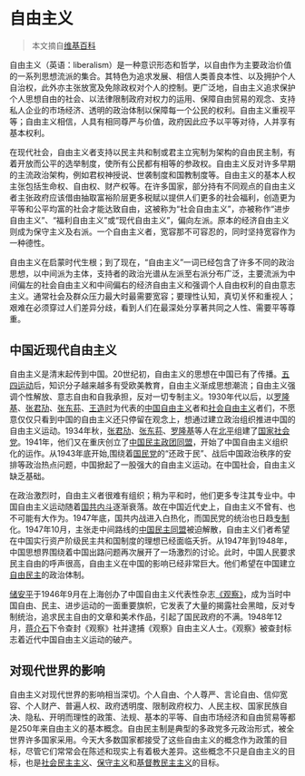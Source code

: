 # 自由主义

> 本文摘自[维基百科](https://zh.wikipedia.org/zh-cn/%E8%87%AA%E7%94%B1%E4%B8%BB%E4%B9%89)

自由主义（英语：liberalism）是一种意识形态和哲学，以自由作为主要政治价值的一系列思想流派的集合。其特色为追求发展、相信人类善良本性、以及拥护个人自治权，此外亦主张放宽及免除政权对个人的控制。更广泛地，自由主义追求保护个人思想自由的社会、以法律限制政府对权力的运用、保障自由贸易的观念、支持私人企业的市场经济、透明的政治体制以保障每一个公民的权利。自由主义重视平等；自由主义相信，人具有相同尊严与价值，政府因此应予以平等对待，人并享有基本权利。

在现代社会，自由主义者支持以民主共和制或君主立宪制为架构的自由民主制，有着开放而公平的选举制度，使所有公民都有相等的参政权。自由主义反对许多早期的主流政治架构，例如君权神授说、世袭制度和国教制度等。自由主义的基本人权主张包括生命权、自由权、财产权等。在许多国家，部分持有不同观点的自由主义者主张政府应该借由抽取富裕阶层更多税赋以提供人们更多的社会福利，创造更为平等和公平均富的社会才能达致自由，这被称为“社会自由主义”，亦被称作“进步自由主义”、“福利自由主义”或“现代自由主义”，偏向左派。原本的经济自由主义则成为保守主义及右派。一个自由主义者，宽容那不可容忍的，同时坚持宽容作为一种德性。

自由主义在启蒙时代生根；到了现在，“自由主义”一词已经包含了许多不同的政治思想，以中间派为主体，支持者的政治光谱从左派至右派分布广泛，主要流派为中间偏左的社会自由主义和中间偏右的经济自由主义和强调个人自由权利的自由意志主义。通常社会及群众压力最大时最需要宽容；要理性认知，真切关怀和重视人；艰难在必须穿过人们差异分歧，看到人们在最深处分享著共同之人性、需要平等尊重。

## 中国近现代自由主义

自由主义是清末起传到中国。20世纪初，自由主义的思想在中国已有了传播。[五四运动](https://zh.wikipedia.org/wiki/五四運動)后，知识分子越来越多有受欧美教育，自由主义渐成思想潮流；自由主义强调个性解放、意志自由和自我承担，反对一切专制主义。1930年代以后，以[罗隆基](https://zh.wikipedia.org/wiki/罗隆基)、[张君劢](https://zh.wikipedia.org/wiki/张君劢)、[张东荪](https://zh.wikipedia.org/wiki/张东荪)、[王造时](https://zh.wikipedia.org/wiki/王造时)为代表的[中国自由主义](https://zh.wikipedia.org/w/index.php?title=中国自由主义&action=edit&redlink=1)者和[社会自由主义](https://zh.wikipedia.org/wiki/社会自由主义)者们，不愿意仅仅只看到中国的自由主义还只停留在观念上，想通过建立政治组织推进中国的自由主义运动。1934年秋，[张君劢](https://zh.wikipedia.org/wiki/张君劢)、[张东荪](https://zh.wikipedia.org/wiki/张东荪)、[罗隆基](https://zh.wikipedia.org/wiki/罗隆基)等人在[北平](https://zh.wikipedia.org/wiki/北平市)组建了[国家社会党](https://zh.wikipedia.org/wiki/中國民主社會黨)。1941年，他们又在重庆创立了[中国民主政团同盟](https://zh.wikipedia.org/wiki/中国民主同盟)，开始了中国自由主义组织化的运作。从1943年底开始,围绕着[国民党](https://zh.wikipedia.org/wiki/中國國民黨)的“还政于民”、战后中国政治秩序的安排等政治热点问题，中国掀起了一股强大的自由主义运动。在中国社会，自由主义缺乏基础。

在政治激烈时，自由主义者很难有组织；稍为平和时，他们更多专注其专业中。中国自由主义运动随着[国共内斗](https://zh.wikipedia.org/wiki/国共内战)逐渐衰落。故在中国近代史上，自由主义不曾有、也不可能有大作为。1947年底，国共内战进入白热化，而国民党的统治也日趋[专制](https://zh.wikipedia.org/wiki/专制主义)化。1947年10月，主张走中间路线的[中国民主同盟](https://zh.wikipedia.org/wiki/中国民主同盟)被迫解散，自由主义们者希望在中国实行资产阶级民主共和国制度的理想已经面临夭折。从1947年到1948年，中国思想界围绕着中国出路问题再次展开了一场激烈的讨论。此时，中国人民要求民主自由的呼声很高，自由主义在中国的影响已经非常巨大。他们希望在中国建立[自由民主](https://zh.wikipedia.org/wiki/自由民主制)的政治体制。

[储安平](https://zh.wikipedia.org/wiki/储安平)于1946年9月在上海创办了中国自由主义代表性杂志[《观察》](https://zh.wikipedia.org/wiki/观察_(杂志))，成为当时中国自由、民主、进步运动的一面重要旗帜，它发表了大量的揭露社会黑暗，反对专制统治，追求民主自由的文章和美术作品，引起了国民政府的不满。1948年12月，[蒋介石](https://zh.wikipedia.org/wiki/蔣介石)下令查封《观察》社并逮捕《观察》自由主义人士。《观察》被查封标志着近代中国自由主义运动的破产。

## 对现代世界的影响

自由主义对现代世界的影响相当深切。个人自由、个人尊严、言论自由、信仰宽容、个人财产、普遍人权、政府透明度、限制政府权力、人民主权、国家民族自决、隐私、开明而理性的政策、法规、基本的平等、自由市场经济和自由贸易等都是250年来自由主义的基本概念。自由民主制是典型的多政党多元政治形式，被全世界许多国家采用。今天大多数国家都接受了这些自由主义的概念作为政策的目标，尽管它们常常会在陈述和现实上有着极大差异。这些概念不只是自由主义的目标，也是[社会民主主义](https://zh.wikipedia.org/wiki/社會民主主義)、[保守主义](https://zh.wikipedia.org/wiki/保守主義)和[基督教民主主义](https://zh.wikipedia.org/wiki/基督教民主主義)的目标。
